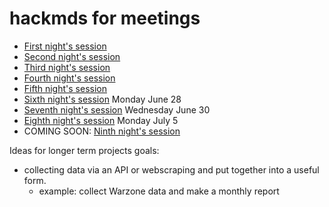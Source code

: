 # hackmds for meetings


- [First night's session](https://hackmd.io/DSfHwqG1RueefIYNOJfJGg?view)
- [Second night's session](https://hackmd.io/hC3r6-pqSvinmzZOxHOQPA?view)
- [Third night's session](https://hackmd.io/Z2Q7shc1Qp-8olptjCUBAw?view)
- [Fourth night's session](https://hackmd.io/tDC_qdSzScKbIPkjp1Xvug?view)
- [Fifth night's session](https://hackmd.io/h9Wcvk7lSGmTI-WEcXBoaA?view)
- [Sixth night's session](https://hackmd.io/EToSG54NRK2y06uP6VjYiQ?view) Monday June 28
- [Seventh night's session](https://hackmd.io/yh21NLLlQQGp5qDVemIEHw?view) Wednesday June 30
- [Eighth night's session](https://hackmd.io/v7qTn7lTTLm447BfnWNbGg?view) Monday July 5
- COMING SOON: [Ninth night's session](https://hackmd.io/xxxxxx?view)


Ideas for longer term projects goals:
- collecting data via an API or webscraping and put together into a useful form. 
  - example: collect Warzone data and make a monthly report
